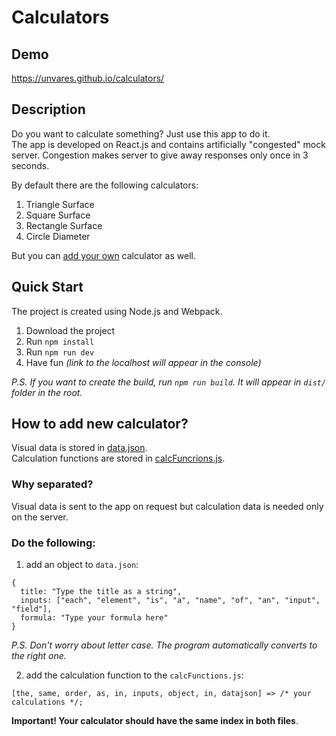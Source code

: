 # Calculators
## Demo
https://unvares.github.io/calculators/

## Description
Do you want to calculate something? Just use this app to do it. \
The app is developed on React.js and contains artificially "congested" mock server. Congestion makes server to give away responses only once in 3 seconds.

By default there are the following calculators:
1) Triangle Surface
2) Square Surface
3) Rectangle Surface
4) Circle Diameter

But you can [add your own](#how-to-add-new-calculator) calculator as well.

## Quick Start
The project is created using Node.js and Webpack.
1) Download the project
2) Run `npm install`
3) Run `npm run dev`
4) Have fun _(link to the localhost will appear in the console)_

_P.S. If you want to create the build, run `npm run build`. It will appear in `dist/` folder in the root._

## How to add new calculator?
Visual data is stored in [data.json](https://github.com/Unvares/calculators/blob/master/server/data.json). \
Calculation functions are stored in [calcFuncrions.js](https://github.com/Unvares/calculators/blob/master/server/calcFunctions.js).

### Why separated?
Visual data is sent to the app on request but calculation data is needed only on the server.

### Do the following:
1) add an object to `data.json`:
```
{
  title: "Type the title as a string",
  inputs: ["each", "element", "is", "a", "name", "of", "an", "input", "field"],
  formula: "Type your formula here"
}
```
_P.S. Don't worry about letter case. The program automatically converts to the right one._

2) add the calculation function to the `calcFunctions.js`:
```
[the, same, order, as, in, inputs, object, in, datajson] => /* your calculations */;
```


**Important! Your calculator should have the same index in both files**.
